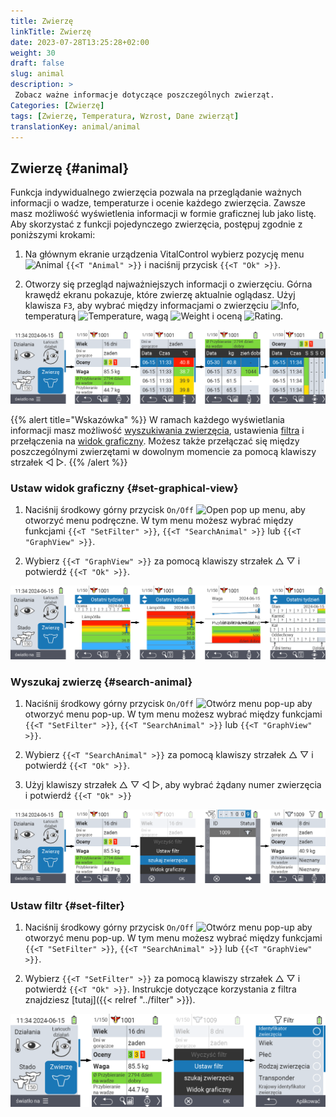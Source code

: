 ```yaml
---
title: Zwierzę
linkTitle: Zwierzę
date: 2023-07-28T13:25:28+02:00
weight: 30
draft: false
slug: animal
description: >
 Zobacz ważne informacje dotyczące poszczególnych zwierząt.
Categories: [Zwierzę]
tags: [Zwierzę, Temperatura, Wzrost, Dane zwierząt]
translationKey: animal/animal
---
```

## Zwierzę {#animal}

Funkcja indywidualnego zwierzęcia pozwala na przeglądanie ważnych informacji o wadze, temperaturze i ocenie każdego zwierzęcia. Zawsze masz możliwość wyświetlenia informacji w formie graficznej lub jako listę. Aby skorzystać z funkcji pojedynczego zwierzęcia, postępuj zgodnie z poniższymi krokami:

1. Na głównym ekranie urządzenia VitalControl wybierz pozycję menu <img src="/icons/main/animal.svg" width="35" align="bottom" alt="Animal" /> `{{<T "Animal" >}}` i naciśnij przycisk `{{<T "Ok" >}}`.

2. Otworzy się przegląd najważniejszych informacji o zwierzęciu. Górna krawędź ekranu pokazuje, które zwierzę aktualnie oglądasz. Użyj klawisza `F3`, aby wybrać między informacjami o zwierzęciu <img src="/icons/footer/info.svg" width="20" align="bottom" alt="Info" />, temperaturą <img src="/icons/actions/temperature.svg" width="10" align="bottom" alt="Temperature" />, wagą <img src="/icons/actions/weight.svg" width="20" align="bottom" alt="Weight" /> i oceną <img src="/icons/actions/rating.svg" width="25" align="bottom" alt="Rating" />.

![VitalControl: Menu Zwierzę](images/list.png "Wyświetl jako listę")

{{% alert title="Wskazówka"  %}}
W ramach każdego wyświetlania informacji masz możliwość [wyszukiwania zwierzęcia](#search-animal), ustawienia [filtra](#set-filter) i przełączenia na [widok graficzny](#set-graphical-view).
Możesz także przełączać się między poszczególnymi zwierzętami w dowolnym momencie za pomocą klawiszy strzałek ◁ ▷.
{{% /alert %}}

### Ustaw widok graficzny {#set-graphical-view}

1. Naciśnij środkowy górny przycisk `On/Off` <img src="/icons/footer/search_chart.svg" width="40" align="bottom" alt="Open pop up menu" />, aby otworzyć menu podręczne. W tym menu możesz wybrać między funkcjami `{{<T "SetFilter" >}}`, `{{<T "SearchAnimal" >}}` lub `{{<T "GraphView" >}}`.


2. Wybierz `{{<T "GraphView" >}}` za pomocą klawiszy strzałek △ ▽ i potwierdź `{{<T "Ok" >}}`.

![VitalControl: Menu Animal](images/graphic.png "Reprezentacja jako grafika")

### Wyszukaj zwierzę {#search-animal}

1. Naciśnij środkowy górny przycisk `On/Off` <img src="/icons/footer/search_chart.svg" width="40" align="bottom" alt="Otwórz menu pop-up" /> aby otworzyć menu pop-up. W tym menu możesz wybrać między funkcjami `{{<T "SetFilter" >}}`, `{{<T "SearchAnimal" >}}` lub `{{<T "GraphView" >}}`.

2. Wybierz `{{<T "SearchAnimal" >}}` za pomocą klawiszy strzałek △ ▽ i potwierdź `{{<T "Ok" >}}`.

3. Użyj klawiszy strzałek △ ▽ ◁ ▷, aby wybrać żądany numer zwierzęcia i potwierdź `{{<T "Ok" >}}`

![VitalControl: Menu Animal](images/search.png "Wyszukaj zwierzę")

### Ustaw filtr {#set-filter}

1. Naciśnij środkowy górny przycisk `On/Off` <img src="/icons/footer/search_chart.svg" width="40" align="bottom" alt="Otwórz menu pop-up" /> aby otworzyć menu pop-up. W tym menu możesz wybrać między funkcjami `{{<T "SetFilter" >}}`, `{{<T "SearchAnimal" >}}` lub `{{<T "GraphView" >}}`.

2. Wybierz `{{<T "SetFilter" >}}` za pomocą klawiszy strzałek △ ▽ i potwierdź `{{<T "Ok" >}}`.
Instrukcje dotyczące korzystania z filtra znajdziesz [tutaj]({{< relref "../filter" >}}).

![VitalControl: Menu Animal](images/filter.png "Ustaw filtr")
